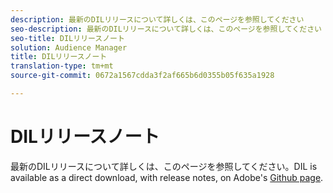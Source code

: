 ```yaml
---
description: 最新のDILリリースについて詳しくは、このページを参照してください
seo-description: 最新のDILリリースについて詳しくは、このページを参照してください
seo-title: DILリリースノート
solution: Audience Manager
title: DILリリースノート
translation-type: tm+mt
source-git-commit: 0672a1567cdda3f2af665b6d0355b05f635a1928

---
```



# DILリリースノート

最新のDILリリースについて詳しくは、このページを参照してください。DIL is available as a direct download, with release notes, on Adobe&#39;s [Github page](https://github.com/Adobe-Marketing-Cloud/dil/releases).

